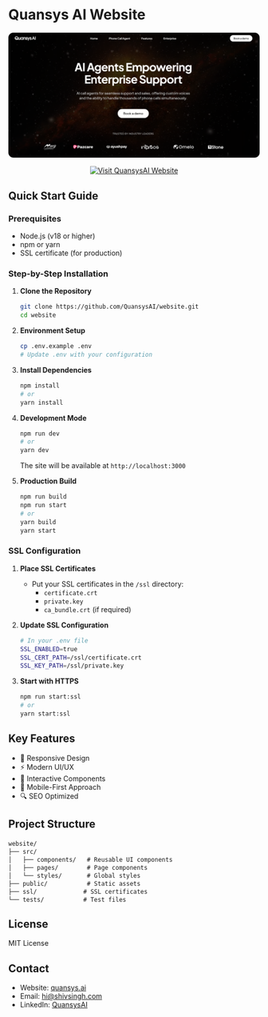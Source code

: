 # Quansys AI Website

![QuansysAI Website](assets/screenshot.png)

<div align="center">
  <a href="https://quansys.ai/" target="_blank">
    <img src="https://img.shields.io/badge/Visit_Website-QuansysAI-blue?style=for-the-badge" alt="Visit QuansysAI Website" />
  </a>
</div>

## Quick Start Guide

### Prerequisites
* Node.js (v18 or higher)
* npm or yarn
* SSL certificate (for production)

### Step-by-Step Installation

1. **Clone the Repository**
   ```bash
   git clone https://github.com/QuansysAI/website.git
   cd website
   ```

2. **Environment Setup**
   ```bash
   cp .env.example .env
   # Update .env with your configuration
   ```

3. **Install Dependencies**
   ```bash
   npm install
   # or
   yarn install
   ```

4. **Development Mode**
   ```bash
   npm run dev
   # or
   yarn dev
   ```
   The site will be available at `http://localhost:3000`

5. **Production Build**
   ```bash
   npm run build
   npm run start
   # or
   yarn build
   yarn start
   ```

### SSL Configuration

1. **Place SSL Certificates**
   - Put your SSL certificates in the `/ssl` directory:
     - `certificate.crt`
     - `private.key`
     - `ca_bundle.crt` (if required)

2. **Update SSL Configuration**
   ```bash
   # In your .env file
   SSL_ENABLED=true
   SSL_CERT_PATH=/ssl/certificate.crt
   SSL_KEY_PATH=/ssl/private.key
   ```

3. **Start with HTTPS**
   ```bash
   npm run start:ssl
   # or
   yarn start:ssl
   ```

## Key Features
* 🎨 Responsive Design
* ⚡ Modern UI/UX
* 🔄 Interactive Components
* 📱 Mobile-First Approach
* 🔍 SEO Optimized

## Project Structure
```
website/
├── src/
│   ├── components/   # Reusable UI components
│   ├── pages/        # Page components
│   └── styles/       # Global styles
├── public/           # Static assets
├── ssl/             # SSL certificates
└── tests/           # Test files
```

## License
MIT License

## Contact
* Website: [quansys.ai](https://shivsingh.com)
* Email: hi@shivsingh.com
* LinkedIn: [QuansysAI](https://linkedin.com/in/shivsinghin)
